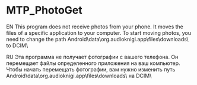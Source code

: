 # MTP_PhotoGet
EN
This program does not receive photos from your phone. 
It moves the files of a specific application to your computer. 
To start moving photos, you need to change the path 
Android\data\org.audioknigi.app\files\downloads\   to   DCIM\

RU
Эта программа не получает фотографии с вашего телефона. 
Он перемещает файлы определенного приложения на ваш компьютер. 
Чтобы начать перемещать фотографии, вам нужно изменить путь 
Android\data\org.audioknigi.app\files\downloads\ на DCIM\
